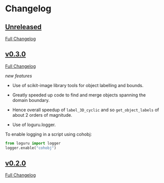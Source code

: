 # Changelog

## [Unreleased](https://github.com/ParaConUK/cohobj/tree/HEAD)

[Full Changelog](https://github.com/ParaConUK/cohobj/compare/v0.3.0...HEAD)

## [v0.3.0](https://github.com/ParaConUK/cohobj/tree/v0.3.0)

[Full Changelog](https://github.com/ParaConUK/cohobj/compare/v0.2.0...v0.3.0)

*new features*

- Use of scikit-image library tools for object labelling and bounds.

- Greatly speeded up code to find and merge objects spanning the domain boundary.

- Hence overall speedup of `label_3D_cyclic` and so `get_object_labels` of about 2 orders of magnitude.

- Use of loguru.logger. 

To enable logging in a script using cohobj:

```python
from loguru import logger
logger.enable("cohobj")
```

## [v0.2.0](https://github.com/ParaConUK/cohobj/tree/v0.2.0)

[Full Changelog](https://github.com/ParaConUK/cohobj/compare/v0.1.0...v0.2.0)
